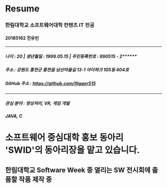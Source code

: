 Resume
===
### 한림대학교 소프트웨어대학 컨텐츠 IT 전공
#### 20185162 전유빈
---
##### 나이 : 20   |   생년월일 : 1999.05.15   |   주민등록번호 : 990515 - 2******
##### 주소 : 강원도 홍천군 홍천읍 남산마을길 13-1 아이파크 105동 404호
##### GitHub 주소 : <https://github.com/fligger515>
* * *
##### 관심 분야 : 영상처리, VR, 게임 개발
##### JAVA, C

# 소프트웨어 중심대학 홍보 동아리 'SWID'의 동아리장을 맡고 있습니다. 
## 한림대학교 Software Week 중 열리는 SW 전시회에 출품할 작품 제작 중 
###
